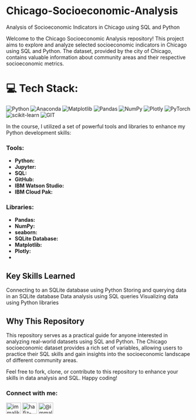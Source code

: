 # Chicago-Socioeconomic-Analysis
Analysis of Socioeconomic Indicators in Chicago using SQL and Python


Welcome to the Chicago Socioeconomic Analysis repository! This project aims to explore and analyze selected socioeconomic indicators in Chicago using SQL and Python. The dataset, provided by the city of Chicago, contains valuable information about community areas and their respective socioeconomic metrics.

# 💻 Tech Stack:
![Python](https://img.shields.io/badge/python-3670A0?style=for-the-badge&logo=python&logoColor=ffdd54) ![Anaconda](https://img.shields.io/badge/Anaconda-%2344A833.svg?style=for-the-badge&logo=anaconda&logoColor=white) ![Matplotlib](https://img.shields.io/badge/Matplotlib-%23ffffff.svg?style=for-the-badge&logo=Matplotlib&logoColor=black) ![Pandas](https://img.shields.io/badge/pandas-%23150458.svg?style=for-the-badge&logo=pandas&logoColor=white) ![NumPy](https://img.shields.io/badge/numpy-%23013243.svg?style=for-the-badge&logo=numpy&logoColor=white) ![Plotly](https://img.shields.io/badge/Plotly-%233F4F75.svg?style=for-the-badge&logo=plotly&logoColor=white) ![PyTorch](https://img.shields.io/badge/PyTorch-%23EE4C2C.svg?style=for-the-badge&logo=PyTorch&logoColor=white) ![scikit-learn](https://img.shields.io/badge/scikit--learn-%23F7931E.svg?style=for-the-badge&logo=scikit-learn&logoColor=white) ![GIT](https://img.shields.io/badge/Git-fc6d26?style=for-the-badge&logo=git&logoColor=white)

In the course, I utilized a set of powerful tools and libraries to enhance my Python development skills:

### Tools:
- **Python:** 
- **Jupyter:**
- **SQL:** 
- **GitHub:** 
- **IBM Watson Studio:** 
- **IBM Cloud Pak:** 

### Libraries:
- **Pandas:** 
- **NumPy:**
- **seaborn:**
- **SQLite Database:**
- **Matplotlib:** 
- **Plotly:**
- 
## Key Skills Learned

Connecting to an SQLite database using Python
Storing and querying data in an SQLite database
Data analysis using SQL queries
Visualizing data using Python libraries

## Why This Repository

This repository serves as a practical guide for anyone interested in analyzing real-world datasets using SQL and Python. The Chicago socioeconomic dataset provides a rich set of variables, allowing users to practice their SQL skills and gain insights into the socioeconomic landscape of different community areas.

Feel free to fork, clone, or contribute to this repository to enhance your skills in data analysis and SQL. Happy coding!



<h3 align="left">Connect with me:</h3>
<p align="left">
<a href="https://twitter.com/immalikwaseem" target="blank"><img align="center" src="https://raw.githubusercontent.com/rahuldkjain/github-profile-readme-generator/master/src/images/icons/Social/twitter.svg" alt="immalikwaseem" height="30" width="40" /></a>
<a href="https://linkedin.com/in/hafiz-waseem" target="blank"><img align="center" src="https://raw.githubusercontent.com/rahuldkjain/github-profile-readme-generator/master/src/images/icons/Social/linked-in-alt.svg" alt="hafiz-waseem" height="30" width="40" /></a>
<a href="https://medium.com/@immalikwaseem" target="blank"><img align="center" src="https://raw.githubusercontent.com/rahuldkjain/github-profile-readme-generator/master/src/images/icons/Social/medium.svg" alt="@immalikwaseem" height="30" width="40" /></a>
</p>


